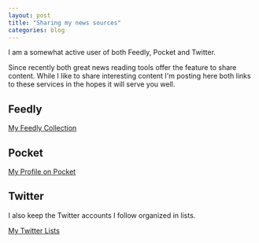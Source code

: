 ```yaml
---
layout: post
title: "Sharing my news sources"
categories: blog
---
```


I am a somewhat active user of both Feedly, Pocket and Twitter.

Since recently both great news reading tools offer the feature to share content. While I like to share interesting content I'm posting here both links to these services in the hopes it will serve you well.

## Feedly

[My Feedly Collection](https://feedly.com/johanbove)

## Pocket

[My Profile on Pocket](https://getpocket.com/@924TfA53g3e0Gp1di7d54e3d35p9g50g4f7y39ZebyP45eIem30GTa43W2agAa35)

## Twitter

I also keep the Twitter accounts I follow organized in lists.

[My Twitter Lists](https://twitter.com/johanbove/lists)